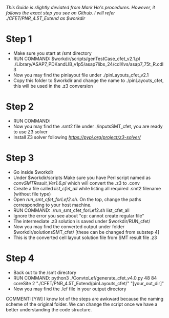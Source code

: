 *This Guide is slightly deviated from Mark Ho's procedures. However, it follows the exact step you see on Github.*
*I will refer ./CFET/PNR_4.5T_Extend as $workdir*

# Step 1
-	Make sure you start at /smt directory
-	RUN COMMAND: $workdir/scripts/genTestCase_cfet_v2.1.pl ./Library/ASAP7_PDKandLIB_v1p5/asap7libs_24/cdl/lvs/asap7_75t_R.cdl 3
-	Now you may find the pinlayout file under ./pinLayouts_cfet_v2.1
-	Copy this folder to $workdir and change the name to ./pinLayouts_cfet, this will be used in the .z3 conversion

# Step 2
-	RUN COMMAND: 
-	Now you may find the .smt2 file under ./inputsSMT_cfet, you are ready to use Z3 solver
-	Install Z3 solver following *https://pypi.org/project/z3-solver/*

# Step 3
-	Go inside $workdir
-	Under $workdir/scripts Make sure you have Perl script named as *convSMTResult_Ver1.6.pl* which will convert the .z3 to .conv
-	Create a file called *list_cfet_all* while listing all required .smt2 filename (without file type)
-	Open *run_smt_cfet_forLef2.sh*. On the top, change the paths corresponding to your host machine.
-	RUN COMMAND: ./run_smt_cfet_forLef2.sh list_cfet_all
-	Ignore the error you see about "cp: cannot create regular file"
-	The intermediate .z3 solution is saved under $workdir/RUN_cfet/
-	Now you may find the converted output under folder $workdir/solutionsSMT_cfet/	[these can be changed from substep 4]
-	This is the converted cell layout solution file from SMT result file .z3 

# Step 4
-	Back out to the /smt directory
-	RUN COMMAND: python3 ./ConvtoLef/generate_cfet_v4.0.py 48 84 coreSite 2 "./CFET/PNR_4.5T_Extend/pinLayouts_cfet/" "[your_out_dir]"
-	Now you may find the .lef file in your output directory

COMMENT:
[YW] I know lot of the steps are awkward because the naming scheme of the original folder. We can change the script once we have a better understanding the code structure.



